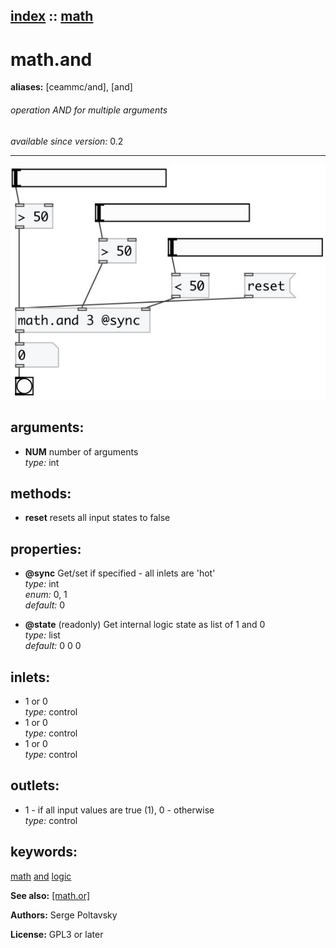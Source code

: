 [index](index.html) :: [math](category_math.html)
---

# math.and
**aliases:** [ceammc/and], [and]


###### operation AND for multiple arguments

*available since version:* 0.2

---




[![example](../examples/img/math.and.jpg)](../examples/pd/math.and.pd)



## arguments:

* **NUM**
number of arguments<br>
_type:_ int<br>



## methods:

* **reset**
resets all input states to false<br>




## properties:

* **@sync** 
Get/set if specified - all inlets are &#39;hot&#39;<br>
_type:_ int<br>
_enum:_ 0, 1<br>
_default:_ 0<br>

* **@state** (readonly)
Get internal logic state as list of 1 and 0<br>
_type:_ list<br>
_default:_ 0 0 0<br>



## inlets:

* 1 or 0<br>
_type:_ control
* 1 or 0<br>
_type:_ control
* 1 or 0<br>
_type:_ control



## outlets:

* 1 - if all input values are true (1), 0 - otherwise<br>
_type:_ control



## keywords:

[math](keywords/math.html)
[and](keywords/and.html)
[logic](keywords/logic.html)



**See also:**
[\[math.or\]](math.or.html)




**Authors:** Serge Poltavsky




**License:** GPL3 or later





